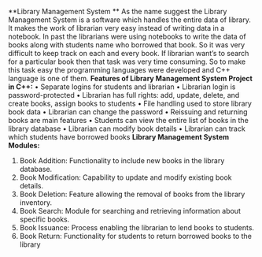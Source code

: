 **Library Management System
**
As the name suggest the Library Management System is a software which handles the entire data of library. It makes the work of librarian very easy instead of writing data in a notebook. In past the librarians were using notebooks to write the data of books along with students name who borrowed that book. So it was very difficult to keep track on each and every book.
If librarian want’s to search for a particular book then that task was very time consuming. So to make this task easy the programming languages were developed and C++ language is one of them.
**Features of Library Management System Project in C++:**
•	Separate logins for students and librarian
•	Librarian login is password-protected
•	Librarian has full rights: add, update, delete, and create books, assign books to students
•	File handling used to store library book data
•	Librarian can change the password
•	Reissuing and returning books are main features
•	Students can view the entire list of books in the library database
•	Librarian can modify book details
•	Librarian can track which students have borrowed books
**Library Management System Modules:**
1.	Book Addition:
Functionality to include new books in the library database.
2.	Book Modification:
Capability to update and modify existing book details.
3.	Book Deletion:
Feature allowing the removal of books from the library inventory.
4.	Book Search:
Module for searching and retrieving information about specific books.
5.	Book Issuance:
       Process enabling the librarian to lend books to students.
6.	Book Return:
Functionality for students to return borrowed books to the library

